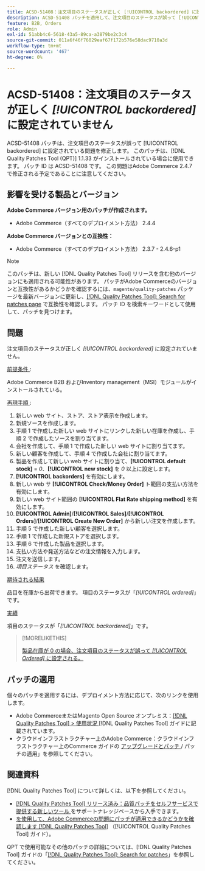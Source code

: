 ```yaml
---
title: ACSD-51408：注文項目のステータスが正しく [!UICONTROL backordered] に設定されていません
description: ACSD-51408 パッチを適用して、注文項目のステータスが誤って [!UICONTROL backordered] に設定されているAdobe Commerceの問題を修正してください。
feature: B2B, Orders
role: Admin
exl-id: 51abb4c6-5618-43a5-89ca-a3879be2c3c4
source-git-commit: 011a6f46f76029eaf67f172b576e58dac9710a3d
workflow-type: tm+mt
source-wordcount: '467'
ht-degree: 0%

---
```


# ACSD-51408：注文項目のステータスが正しく *[!UICONTROL backordered]* に設定されていません

ACSD-51408 パッチは、注文項目のステータスが誤って [!UICONTROL backordered] に設定されている問題を修正します。 このパッチは、[!DNL Quality Patches Tool (QPT)] 1.1.33 がインストールされている場合に使用できます。 パッチ ID は ACSD-51408 です。 この問題はAdobe Commerce 2.4.7 で修正される予定であることに注意してください。

## 影響を受ける製品とバージョン

**Adobe Commerce バージョン用のパッチが作成されます。**

* Adobe Commerce（すべてのデプロイメント方法） 2.4.4

**Adobe Commerce バージョンとの互換性：**

* Adobe Commerce（すべてのデプロイメント方法） 2.3.7 - 2.4.6-p1

>[!NOTE]
>
>このパッチは、新しい [!DNL Quality Patches Tool] リリースを含む他のバージョンにも適用される可能性があります。 パッチがAdobe Commerceのバージョンと互換性があるかどうかを確認するには、`magento/quality-patches` パッケージを最新バージョンに更新し、[[!DNL Quality Patches Tool]: Search for patches page](https://experienceleague.adobe.com/tools/commerce-quality-patches/index.html?lang=ja) で互換性を確認します。 パッチ ID を検索キーワードとして使用して、パッチを見つけます。

## 問題

注文項目のステータスが正しく *[!UICONTROL backordered]* に設定されていません。

<u> 前提条件 </u>:

Adobe Commerce B2B およびInventory management（MSI）モジュールがインストールされている。

<u> 再現手順 </u>:

1. 新しい web サイト、ストア、ストア表示を作成します。
1. 新規ソースを作成します。
1. 手順 1 で作成した新しい web サイトにリンクした新しい在庫を作成し、手順 2 で作成したソースを割り当てます。
1. 会社を作成して、手順 1 で作成した新しい web サイトに割り当てます。
1. 新しい顧客を作成して、手順 4 で作成した会社に割り当てます。
1. 製品を作成して新しい web サイトに割り当て、**[!UICONTROL default stock]** = *0*、**[!UICONTROL new stock]** を *0* 以上に設定します。
1. **[!UICONTROL backorders]** を有効にします。
1. 新しい web サ **[!UICONTROL Check/Money Order]** ト範囲の支払い方法を有効にします。
1. 新しい web サイト範囲の **[!UICONTROL Flat Rate shipping method]** を有効にします。
1. **[!UICONTROL Admin]**/**[!UICONTROL Sales]**/**[!UICONTROL Orders]**/**[!UICONTROL Create New Order]** から新しい注文を作成します。
1. 手順 5 で作成した新しい顧客を選択します。
1. 手順 1 で作成した新規ストアを選択します。
1. 手順 6 で作成した製品を選択します。
1. 支払い方法や発送方法などの注文情報を入力します。
1. 注文を送信します。
1. *項目ステータス* を確認します。

<u> 期待される結果 </u>

品目を在庫から出荷できます。 項目のステータスが「*[!UICONTROL ordered]*」です。

<u> 実績 </u>

項目のステータスが「*[!UICONTROL backordered]*」です。

>[!MORELIKETHIS]
>
>[ 製品在庫が 0 の場合、注文項目のステータスが誤って *[!UICONTROL Ordered]* に設定される。](/help/tools/quality-patches-tool/patches-available-in-qpt/v1-1-33/acsd-51735-order-item-status-incorrectly-set.md)

## パッチの適用

個々のパッチを適用するには、デプロイメント方法に応じて、次のリンクを使用します。

* Adobe CommerceまたはMagento Open Source オンプレミス：[[!DNL Quality Patches Tool] > 使用状況 ](/help/tools/quality-patches-tool/usage.md) [!DNL Quality Patches Tool] ガイドに記載されています。
* クラウドインフラストラクチャー上のAdobe Commerce：クラウドインフラストラクチャー上のCommerce ガイドの [ アップグレードとパッチ ](https://experienceleague.adobe.com/docs/commerce-cloud-service/user-guide/develop/upgrade/apply-patches.html?lang=ja)/ パッチの適用」を参照してください。

## 関連資料

[!DNL Quality Patches Tool] について詳しくは、以下を参照してください。

* [[!DNL Quality Patches Tool]  リリース済み：品質パッチをセルフサービスで提供する新しいツール ](https://experienceleague.adobe.com/ja/docs/commerce-operations/tools/quality-patches-tool/quality-patches-tool-to-self-serve-quality-patches) をサポートナレッジベースから入手できます。
* [ を使用して、Adobe Commerceの問題にパッチが適用できるかどうかを確認します  [!DNL Quality Patches Tool]](/help/tools/quality-patches-tool/patches-available-in-qpt/check-patch-for-magento-issue-with-magento-quality-patches.md) （[!UICONTROL Quality Patches Tool] ガイド）。


QPT で使用可能なその他のパッチの詳細については、[!DNL Quality Patches Tool] ガイドの「[[!DNL Quality Patches Tool]: Search for patches](https://experienceleague.adobe.com/tools/commerce-quality-patches/index.html?lang=ja)」を参照してください。
